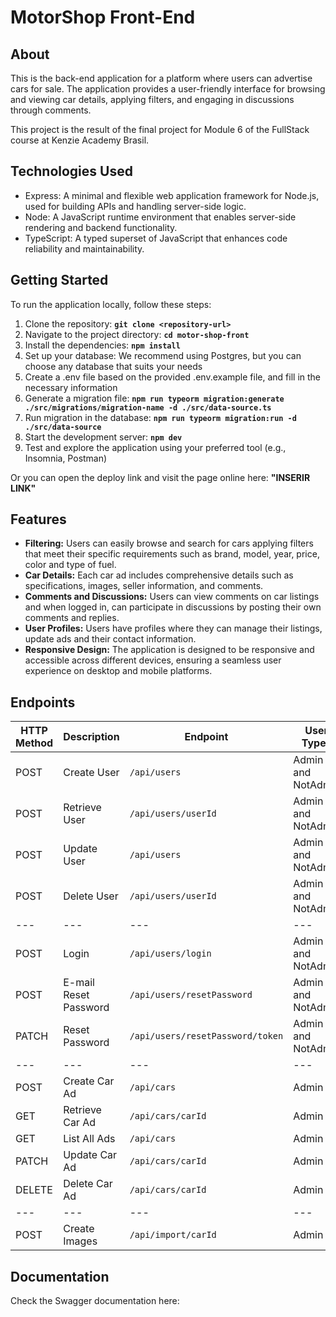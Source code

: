 # MotorShop Front-End

## About
This is the back-end application for a platform where users can advertise cars for sale. The application provides a user-friendly interface for browsing and viewing car details, applying filters, and engaging in discussions through comments. 

This project is the result of the final project for Module 6 of the FullStack course at Kenzie Academy Brasil.


## Technologies Used
- Express: A minimal and flexible web application framework for Node.js, used for building APIs and handling server-side logic.
- Node: A JavaScript runtime environment that enables server-side rendering and backend functionality.
- TypeScript: A typed superset of JavaScript that enhances code reliability and maintainability.


## Getting Started
To run the application locally, follow these steps:

1. Clone the repository: **`git clone <repository-url>`**
2. Navigate to the project directory: **`cd motor-shop-front`**
3. Install the dependencies: **`npm install`**
4. Set up your database: We recommend using Postgres, but you can choose any database that suits your needs
5. Create a .env file based on the provided .env.example file, and fill in the necessary information
6. Generate a migration file: **`npm run typeorm migration:generate ./src/migrations/migration-name -d ./src/data-source.ts`**
7. Run migration in the database: **`npm run typeorm migration:run -d ./src/data-source`**
8. Start the development server: **`npm dev`**
9. Test and explore the application using your preferred tool (e.g., Insomnia, Postman)

Or you can open the deploy link and visit the page online here: **"INSERIR LINK"**


## Features
- **Filtering:** Users can easily browse and search for cars applying filters that meet their specific requirements such as brand, model, year, price, color and type of fuel.
- **Car Details:** Each car ad includes comprehensive details such as specifications, images, seller information, and comments.
- **Comments and Discussions:** Users can view comments on car listings and when logged in, can participate in discussions by posting their own comments and replies.
- **User Profiles:** Users have profiles where they can manage their listings, update ads and their contact information.
- **Responsive Design:** The application is designed to be responsive and accessible across different devices, ensuring a seamless user experience on desktop and mobile platforms.


## Endpoints
| HTTP Method | Description | Endpoint | User Types | Authentication Required |
| --- | --- | --- | --- | --- |
| POST | Create User | `/api/users` | Admin and NotAdmin | No Authentication |
| POST | Retrieve User | `/api/users/userId` | Admin and NotAdmin | Authentication |
| POST | Update User | `/api/users` | Admin and NotAdmin | Authentication |
| POST | Delete User | `/api/users/userId` | Admin and NotAdmin | Authentication |
| --- | --- | --- | --- | --- |
| POST | Login | `/api/users/login` | Admin and NotAdmin | No Authentication |
| POST | E-mail Reset Password | `/api/users/resetPassword` | Admin and NotAdmin | No Authentication |
| PATCH | Reset Password | `/api/users/resetPassword/token` | Admin and NotAdmin | No Authentication |
| --- | --- | --- | --- | --- |
| POST | Create Car Ad | `/api/cars` | Admin | Authentication |
| GET | Retrieve Car Ad | `/api/cars/carId` | Admin | Authentication |
| GET | List All Ads | `/api/cars` | Admin | Authentication |
| PATCH | Update Car Ad | `/api/cars/carId` | Admin | Authentication |
| DELETE | Delete Car Ad | `/api/cars/carId` | Admin | Authentication |
| --- | --- | --- | --- | --- |
| POST | Create Images | `/api/import/carId` | Admin | Authentication |


## Documentation
Check the Swagger documentation here: 





